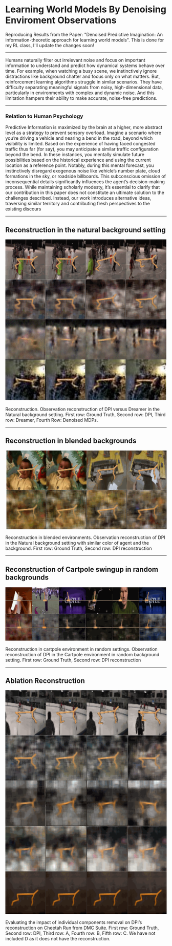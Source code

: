 # Learning World Models By Denoising Enviroment Observations

Reproducing Results from the Paper: "Denoised Predictive Imagination: An information-theoretic approach for learning world models". This is done for my RL class, I'll update the changes soon!


***


Humans naturally filter out irrelevant noise and focus on important information to understand and predict how dynamical systems behave over time. For example, when watching a busy scene, we instinctively ignore distractions like background chatter and focus only on what matters. But, reinforcement learning algorithms struggle in similar scenarios. They have difficulty separating meaningful signals from noisy, high-dimensional data, particularly in environments with complex and dynamic noise. And this limitation hampers their ability to make accurate, noise-free predictions. 
***
### Relation to Human Psychology
Predictive Information is maximized by the brain at a higher, more abstract level as a strategy to prevent sensory overload. Imagine a scenario where you’re driving a vehicle and nearing a bend in the road, beyond which visibility is limited. Based on the experience of having faced congested traffic thus far (for say), you may anticipate a similar traffic configuration beyond the bend. In these instances, you mentally simulate future possibilities based on the historical experience and using the current location as a reference point. Notably, during this mental forecast, you instinctively disregard exogenous noise like vehicle’s number plate, cloud formations in the sky, or roadside billboards. This subconscious omission of inconsequential details significantly influences the agent’s decision-making process. While maintaining scholarly modesty, it’s essential to clarify that our contribution in this paper does not constitute an ultimate solution to the challenges described. Instead, our work introduces alternative ideas, traversing similar territory and contributing fresh perspectives to the existing discours
***

## Reconstruction in the natural background setting
![ALT TEXT](Reconstructions/natural_background.png)

Reconstruction. Observation reconstruction of DPI versus Dreamer in the Natural background setting. First row: Ground Truth, Second row: DPI, Third row: Dreamer, Fourth Row: Denoised MDPs.


***

## Reconstruction in blended backgrounds
![ALT TEXT](Reconstructions/blended_enviroments.png)

Reconstruction in blended environments. Observation reconstruction of DPI in the Natural background setting with similar color of agent and the background. First row: Ground Truth, Second row: DPI reconstruction

***

## Reconstruction of Cartpole swingup in random backgrounds
![ALT TEXT](Reconstructions/cartpole_reconstruction.png)

Reconstruction in cartpole environment in random settings. Observation reconstruction of DPI in the Cartpole environment in random background setting. First row: Ground Truth, Second
row: DPI reconstruction

*** 
## Ablation Reconstruction
![ALT TEXT](Reconstructions/ablation_reconstruction.png)

Evaluating the impact of individual components removal on DPI’s reconstruction on Cheetah Run from DMC Suite. First row: Ground Truth, Second row: DPI, Third row: A, Fourth row: B, Fifth row: C. We have not included D as it does not have the reconstruction.
